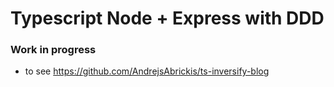 # Typescript Node + Express with DDD 
### Work in progress

- to see https://github.com/AndrejsAbrickis/ts-inversify-blog